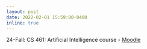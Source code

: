 ```yaml
---
layout: post
date: 2022-02-01 15:59:00-0400
inline: true
---
```


24-Fall: CS 461: Artificial Intelligence course - [Moodle](https://moodle.bilkent.edu.tr/2024-2025-fall/course/view.php?id=1358)
